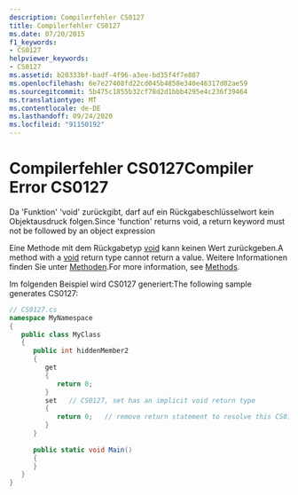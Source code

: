 ```yaml
---
description: Compilerfehler CS0127
title: Compilerfehler CS0127
ms.date: 07/20/2015
f1_keywords:
- CS0127
helpviewer_keywords:
- CS0127
ms.assetid: b20333bf-badf-4f96-a3ee-bd35f4f7e807
ms.openlocfilehash: 6e7e27408fd22cd045b4858e340e46317d02ae59
ms.sourcegitcommit: 5b475c1855b32cf78d2d1bbb4295e4c236f39464
ms.translationtype: MT
ms.contentlocale: de-DE
ms.lasthandoff: 09/24/2020
ms.locfileid: "91150192"
---
```

# <a name="compiler-error-cs0127"></a><span data-ttu-id="130fe-103">Compilerfehler CS0127</span><span class="sxs-lookup"><span data-stu-id="130fe-103">Compiler Error CS0127</span></span>

<span data-ttu-id="130fe-104">Da 'Funktion' 'void' zurückgibt, darf auf ein Rückgabeschlüsselwort kein Objektausdruck folgen.</span><span class="sxs-lookup"><span data-stu-id="130fe-104">Since 'function' returns void, a return keyword must not be followed by an object expression</span></span>  
  
 <span data-ttu-id="130fe-105">Eine Methode mit dem Rückgabetyp [void](../language-reference/builtin-types/void.md) kann keinen Wert zurückgeben.</span><span class="sxs-lookup"><span data-stu-id="130fe-105">A method with a [void](../language-reference/builtin-types/void.md) return type cannot return a value.</span></span> <span data-ttu-id="130fe-106">Weitere Informationen finden Sie unter [Methoden](../programming-guide/classes-and-structs/methods.md).</span><span class="sxs-lookup"><span data-stu-id="130fe-106">For more information, see [Methods](../programming-guide/classes-and-structs/methods.md).</span></span>  
  
 <span data-ttu-id="130fe-107">Im folgenden Beispiel wird CS0127 generiert:</span><span class="sxs-lookup"><span data-stu-id="130fe-107">The following sample generates CS0127:</span></span>  
  
```csharp  
// CS0127.cs  
namespace MyNamespace  
{  
   public class MyClass  
   {  
      public int hiddenMember2  
      {  
         get  
         {  
            return 0;  
         }  
         set   // CS0127, set has an implicit void return type  
         {  
            return 0;   // remove return statement to resolve this CS0127  
         }  
      }  
  
      public static void Main()  
      {  
      }  
   }  
}  
```
